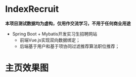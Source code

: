 # IndexRecruit
**本项目测试数据均为虚构，仅用作交流学习，不用于任何商业用途**
* Spring Boot + Mybatis开发实习生招聘网站    
    * 前端Vue.js实现双向数据绑定；  
    * 后端基于用户和基于项协同过滤推荐算法职位推荐；

# 主页效果图

